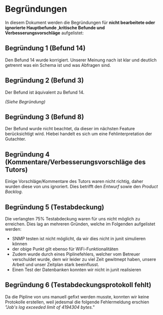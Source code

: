 # Begründungen

In diesem Dokument werden die Begründungen für **nicht bearbeitete oder ignorierte Hauptbefunde ,kritische Befunde und Verbesserungsvorschläge** aufgelistet:

## Begründung 1 (Befund 14)

Den Befund 14 wurde korrigiert.
Unserer Meinung nach ist klar und deutlich getrennt was ein Schema ist und was Abfragen sind.

## Begründung 2 (Befund 3)

Der Befund ist äquivalent zu Befund 14.

*(Siehe Begründung)*

## Begründung 3 (Befund 8)

Der Befund wurde nicht beachtet, da dieser im nächsten Feature berücksichtigt wird. Hiebei handelt es sich um eine Fehlinterpretation der Gutachter.

## Begründung 4 (Kommentare/Verbesserungsvorschläge des Tutors)

Einige Vorschläge/Kommentare des Tutors waren nicht richtig, daher wurden diese von uns ignoriert.
Dies betrifft den *Entwurf* sowie den *Product Backlog*.

## Begründung 5 (Testabdeckung)
Die verlangten 75% Testabdeckung waren für uns nicht möglich zu erreichen. Dies lag an mehreren Gründen, welche im Folgenden aufgelistet werden:
- SNMP testen ist nicht möglicht, da wir dies nicht in junit simulieren können
- der obige Punkt gilt ebenso für WiFi-Funktionalitäten
- Zudem wurde durch eines Piplinefehlers, welcher vom Betreuer verschuldet wurde, dem wir leider zu viel Zeit gewitmept haben, unsere Arbeit und unser Zeitplan stark beeinflusst.
- Einen Test der Datenbanken konnten wir nicht in junit realisieren

## Begründung 6 (Testabdeckungsprotokoll fehlt)
Da die Pipline von uns manuell gefixt werden musste, konnten wir keine Protokolle erstellen, weil jedesmal die folgende Fehlermeldung erschien *"Job's log exceeded limit of 4194304 bytes."*